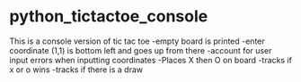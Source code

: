 # python_tictactoe_console

This is a console version of tic tac toe
-empty board is printed
-enter coordinate (1,1) is bottom left and goes up from there
-account for user input errors when inputting coordinates
-Places X then O on board
-tracks if x or o wins
-tracks if there is a draw
